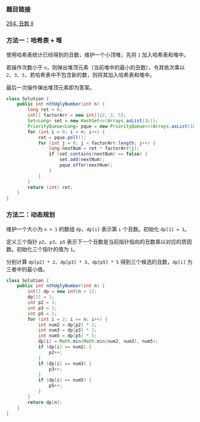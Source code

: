 ### 题目链接
[264. 丑数 II](https://leetcode.cn/problems/ugly-number-ii)

### 方法一：哈希表 + 堆
使用哈希表统计已经得到的丑数，维护一个小顶堆，先将 `1` 加入哈希表和堆中。

若操作次数小于 `n`，则弹出堆顶元素（当前堆中的最小的丑数），令其依次乘以 `2`、`3`、`5`，若哈希表中不包含新的数，则将其加入哈希表和堆中。

最后一次操作弹出堆顶元素即为答案。

```Java
class Solution {
    public int nthUglyNumber(int n) {
        long ret = 0;
        int[] factorArr = new int[]{2, 3, 5};
        Set<Long> set = new HashSet<>(Arrays.asList(1L));
        PriorityQueue<Long> pque = new PriorityQueue<>(Arrays.asList(1L));
        for (int i = 0; i < n; i++) {
            ret = pque.poll();
            for (int j = 0; j < factorArr.length; j++) {
                long nextNum = ret * factorArr[j];
                if (set.contains(nextNum) == false) {
                    set.add(nextNum);
                    pque.offer(nextNum);
                }
            }
        }
        return (int) ret;
    }
}
```

### 方法二：动态规划
维护一个大小为 `n + 1` 的数组 `dp`，`dp[i]` 表示第 `i` 个丑数。初始化 `dp[1] = 1`。

定义三个指针 `p2`、`p3`、`p5` 表示下一个丑数是当前指针指向的丑数乘以对应的质因数。初始化三个指针的值为 `1`。

分别计算 `dp[p2] * 2`、`dp[p3] * 3`、`dp[p5] * 5` 得到三个候选的丑数，`dp[i]` 为三者中的最小值。

```Java
class Solution {
    public int nthUglyNumber(int n) {
        int[] dp = new int[n + 1];
        dp[1] = 1;
        int p2 = 1;
        int p3 = 1;
        int p5 = 1;
        for (int i = 2; i <= n; i++) {
            int num2 = dp[p2] * 2;
            int num3 = dp[p3] * 3;
            int num5 = dp[p5] * 5;
            dp[i] = Math.min(Math.min(num2, num3), num5);
            if (dp[i] == num2) {
                p2++;
            }
            if (dp[i] == num3) {
                p3++;
            }
            if (dp[i] == num5) {
                p5++;
            }
        }
        return dp[n];
    }
}
```